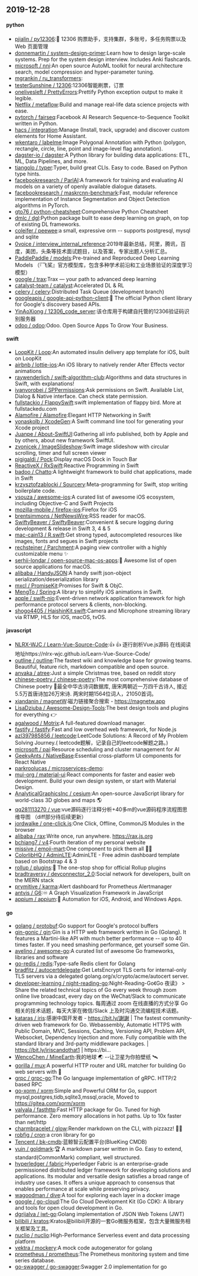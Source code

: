 ## 2019-12-28

#### python
* [pjialin / py12306](https://github.com/pjialin/py12306):🚂
12306 购票助手，支持集群，多账号，多任务购票以及 Web 页面管理
* [donnemartin / system-design-primer](https://github.com/donnemartin/system-design-primer):Learn how to design large-scale systems. Prep for the system design interview. Includes Anki flashcards.
* [microsoft / nni](https://github.com/microsoft/nni):An open source AutoML toolkit for neural architecture search, model compression and hyper-parameter tuning.
* [mgrankin / ru_transformers](https://github.com/mgrankin/ru_transformers):
* [testerSunshine / 12306](https://github.com/testerSunshine/12306):12306智能刷票，订票
* [onelivesleft / PrettyErrors](https://github.com/onelivesleft/PrettyErrors):Prettify Python exception output to make it legible.
* [Netflix / metaflow](https://github.com/Netflix/metaflow):Build and manage real-life data science projects with ease.
* [pytorch / fairseq](https://github.com/pytorch/fairseq):Facebook AI Research Sequence-to-Sequence Toolkit written in Python.
* [hacs / integration](https://github.com/hacs/integration):Manage (Install, track, upgrade) and discover custom elements for Home Assistant.
* [wkentaro / labelme](https://github.com/wkentaro/labelme):Image Polygonal Annotation with Python (polygon, rectangle, circle, line, point and image-level flag annotation).
* [dagster-io / dagster](https://github.com/dagster-io/dagster):A Python library for building data applications: ETL, ML, Data Pipelines, and more.
* [tiangolo / typer](https://github.com/tiangolo/typer):Typer, build great CLIs. Easy to code. Based on Python type hints.
* [facebookresearch / ParlAI](https://github.com/facebookresearch/ParlAI):A framework for training and evaluating AI models on a variety of openly available dialogue datasets.
* [facebookresearch / maskrcnn-benchmark](https://github.com/facebookresearch/maskrcnn-benchmark):Fast, modular reference implementation of Instance Segmentation and Object Detection algorithms in PyTorch.
* [gto76 / python-cheatsheet](https://github.com/gto76/python-cheatsheet):Comprehensive Python Cheatsheet
* [dmlc / dgl](https://github.com/dmlc/dgl):Python package built to ease deep learning on graph, on top of existing DL frameworks.
* [coleifer / peewee](https://github.com/coleifer/peewee):a small, expressive orm -- supports postgresql, mysql and sqlite
* [0voice / interview_internal_reference](https://github.com/0voice/interview_internal_reference):2019年最新总结，阿里，腾讯，百度，美团，头条等技术面试题目，以及答案，专家出题人分析汇总。
* [PaddlePaddle / models](https://github.com/PaddlePaddle/models):Pre-trained and Reproduced Deep Learning Models （『飞桨』官方模型库，包含多种学术前沿和工业场景验证的深度学习模型）
* [google / trax](https://github.com/google/trax):Trax — your path to advanced deep learning
* [catalyst-team / catalyst](https://github.com/catalyst-team/catalyst):Accelerated DL & RL
* [celery / celery](https://github.com/celery/celery):Distributed Task Queue (development branch)
* [googleapis / google-api-python-client](https://github.com/googleapis/google-api-python-client):🐍
The official Python client library for Google's discovery based APIs.
* [YinAoXiong / 12306_code_server](https://github.com/YinAoXiong/12306_code_server):该仓库用于构建自托管的12306验证码识别服务器
* [odoo / odoo](https://github.com/odoo/odoo):Odoo. Open Source Apps To Grow Your Business.

#### swift
* [LoopKit / Loop](https://github.com/LoopKit/Loop):An automated insulin delivery app template for iOS, built on LoopKit
* [airbnb / lottie-ios](https://github.com/airbnb/lottie-ios):An iOS library to natively render After Effects vector animations
* [raywenderlich / swift-algorithm-club](https://github.com/raywenderlich/swift-algorithm-club):Algorithms and data structures in Swift, with explanations!
* [ivanvorobei / SPPermissions](https://github.com/ivanvorobei/SPPermissions):Ask permissions on Swift. Available List, Dialog & Native interface. Can check state permission.
* [fullstackio / FlappySwift](https://github.com/fullstackio/FlappySwift):swift implementation of flappy bird. More at fullstackedu.com
* [Alamofire / Alamofire](https://github.com/Alamofire/Alamofire):Elegant HTTP Networking in Swift
* [yonaskolb / XcodeGen](https://github.com/yonaskolb/XcodeGen):A Swift command line tool for generating your Xcode project
* [Juanpe / About-SwiftUI](https://github.com/Juanpe/About-SwiftUI):Gathering all info published, both by Apple and by others, about new framework SwiftUI.
* [zvonicek / ImageSlideshow](https://github.com/zvonicek/ImageSlideshow):Swift image slideshow with circular scrolling, timer and full screen viewer
* [pigigaldi / Pock](https://github.com/pigigaldi/Pock):Display macOS Dock in Touch Bar
* [ReactiveX / RxSwift](https://github.com/ReactiveX/RxSwift):Reactive Programming in Swift
* [badoo / Chatto](https://github.com/badoo/Chatto):A lightweight framework to build chat applications, made in Swift
* [krzysztofzablocki / Sourcery](https://github.com/krzysztofzablocki/Sourcery):Meta-programming for Swift, stop writing boilerplate code.
* [vsouza / awesome-ios](https://github.com/vsouza/awesome-ios):A curated list of awesome iOS ecosystem, including Objective-C and Swift Projects
* [mozilla-mobile / firefox-ios](https://github.com/mozilla-mobile/firefox-ios):Firefox for iOS
* [brentsimmons / NetNewsWire](https://github.com/brentsimmons/NetNewsWire):RSS reader for macOS.
* [SwiftyBeaver / SwiftyBeaver](https://github.com/SwiftyBeaver/SwiftyBeaver):Convenient & secure logging during development & release in Swift 3, 4 & 5
* [mac-cain13 / R.swift](https://github.com/mac-cain13/R.swift):Get strong typed, autocompleted resources like images, fonts and segues in Swift projects
* [rechsteiner / Parchment](https://github.com/rechsteiner/Parchment):A paging view controller with a highly customizable menu
✨
* [serhii-londar / open-source-mac-os-apps](https://github.com/serhii-londar/open-source-mac-os-apps):🚀
Awesome list of open source applications for macOS.
* [alibaba / HandyJSON](https://github.com/alibaba/HandyJSON):A handy swift json-object serialization/deserialization library
* [mxcl / PromiseKit](https://github.com/mxcl/PromiseKit):Promises for Swift & ObjC.
* [MengTo / Spring](https://github.com/MengTo/Spring):A library to simplify iOS animations in Swift.
* [apple / swift-nio](https://github.com/apple/swift-nio):Event-driven network application framework for high performance protocol servers & clients, non-blocking.
* [shogo4405 / HaishinKit.swift](https://github.com/shogo4405/HaishinKit.swift):Camera and Microphone streaming library via RTMP, HLS for iOS, macOS, tvOS.

#### javascript
* [NLRX-WJC / Learn-Vue-Source-Code](https://github.com/NLRX-WJC/Learn-Vue-Source-Code):👍
👍
逐行剖析Vue.js源码 在线阅读地址https://nlrx-wjc.github.io/Learn-Vue-Source-Code/
* [outline / outline](https://github.com/outline/outline):The fastest wiki and knowledge base for growing teams. Beautiful, feature rich, markdown compatible and open source.
* [anvaka / atree](https://github.com/anvaka/atree):Just a simple Christmas tree, based on reddit story
* [chinese-poetry / chinese-poetry](https://github.com/chinese-poetry/chinese-poetry):The most comprehensive database of Chinese poetry 🧶最全中华古诗词数据库, 唐宋两朝近一万四千古诗人, 接近5.5万首唐诗加26万宋诗. 两宋时期1564位词人，21050首词。
* [xiandanin / magnetW](https://github.com/xiandanin/magnetW):磁力链接聚合搜索 - https://magnetw.app
* [LisaDziuba / Awesome-Design-Tools](https://github.com/LisaDziuba/Awesome-Design-Tools):The best design tools and plugins for everything
👉
* [agalwood / Motrix](https://github.com/agalwood/Motrix):A full-featured download manager.
* [fastify / fastify](https://github.com/fastify/fastify):Fast and low overhead web framework, for Node.js
* [azl397985856 / leetcode](https://github.com/azl397985856/leetcode):LeetCode Solutions: A Record of My Problem Solving Journey.( leetcode题解，记录自己的leetcode解题之路。)
* [microsoft / pai](https://github.com/microsoft/pai):Resource scheduling and cluster management for AI
* [GeekyAnts / NativeBase](https://github.com/GeekyAnts/NativeBase):Essential cross-platform UI components for React Native
* [parkroolucas / microservices-demo](https://github.com/parkroolucas/microservices-demo):
* [mui-org / material-ui](https://github.com/mui-org/material-ui):React components for faster and easier web development. Build your own design system, or start with Material Design.
* [AnalyticalGraphicsInc / cesium](https://github.com/AnalyticalGraphicsInc/cesium):An open-source JavaScript library for world-class 3D globes and maps
🌎
* [qq281113270 / vue](https://github.com/qq281113270/vue):vue源码逐行注释分析+40多m的vue源码程序流程图思维导图 （diff部分待后续更新）
* [jordwalke / one-click.js](https://github.com/jordwalke/one-click.js):One Click, Offline, CommonJS Modules in the browser
* [alibaba / rax](https://github.com/alibaba/rax):Write once, run anywhere. https://rax.js.org
* [bchiang7 / v4](https://github.com/bchiang7/v4):Fourth iteration of my personal website
* [missive / emoji-mart](https://github.com/missive/emoji-mart):One component to pick them all 👊🏼
* [ColorlibHQ / AdminLTE](https://github.com/ColorlibHQ/AdminLTE):AdminLTE - Free admin dashboard template based on Bootstrap 4 & 3
* [rollup / plugins](https://github.com/rollup/plugins):🍣
The one-stop shop for official Rollup plugins
* [bradtraversy / devconnector_2.0](https://github.com/bradtraversy/devconnector_2.0):Social network for developers, built on the MERN stack
* [prymitive / karma](https://github.com/prymitive/karma):Alert dashboard for Prometheus Alertmanager
* [antvis / G6](https://github.com/antvis/G6):♾ A Graph Visualization Framework in JavaScript
* [appium / appium](https://github.com/appium/appium):📱
Automation for iOS, Android, and Windows Apps.

#### go
* [golang / protobuf](https://github.com/golang/protobuf):Go support for Google's protocol buffers
* [gin-gonic / gin](https://github.com/gin-gonic/gin):Gin is a HTTP web framework written in Go (Golang). It features a Martini-like API with much better performance -- up to 40 times faster. If you need smashing performance, get yourself some Gin.
* [avelino / awesome-go](https://github.com/avelino/awesome-go):A curated list of awesome Go frameworks, libraries and software
* [go-redis / redis](https://github.com/go-redis/redis):Type-safe Redis client for Golang
* [bradfitz / autocertdelegate](https://github.com/bradfitz/autocertdelegate):Get LetsEncrypt TLS certs for internal-only TLS servers via a delegated golang.org/x/crypto/acme/autocert server.
* [developer-learning / night-reading-go](https://github.com/developer-learning/night-reading-go):Night-Reading-Go《Go 夜读》 > Share the related technical topics of Go every week through zoom online live broadcast, every day on the WeChat/Slack to communicate programming technology topics. 每周通过 zoom 在线直播的方式分享 Go 相关的技术话题，每天大家在微信/Slack 上及时沟通交流编程技术话题。
* [kataras / iris](https://github.com/kataras/iris):感谢中国开发者 - https://bit.ly/謝謝 | The fastest community-driven web framework for Go. Webassembly, Automatic HTTPS with Public Domain, MVC, Sessions, Caching, Versioning API, Problem API, Websocket, Dependency Injection and more. Fully compatible with the standard library and 3rd-party middleware packages. | https://bit.ly/iriscandothat1 | https://bi…
* [WencoChen / MineEarth](https://github.com/WencoChen/MineEarth):我的地球
🌏
--让卫星为你拍壁纸
🛰
* [gorilla / mux](https://github.com/gorilla/mux):A powerful HTTP router and URL matcher for building Go web servers with
🦍
* [grpc / grpc-go](https://github.com/grpc/grpc-go):The Go language implementation of gRPC. HTTP/2 based RPC
* [go-xorm / xorm](https://github.com/go-xorm/xorm):Simple and Powerful ORM for Go, support mysql,postgres,tidb,sqlite3,mssql,oracle, Moved to https://gitea.com/xorm/xorm
* [valyala / fasthttp](https://github.com/valyala/fasthttp):Fast HTTP package for Go. Tuned for high performance. Zero memory allocations in hot paths. Up to 10x faster than net/http
* [charmbracelet / glow](https://github.com/charmbracelet/glow):Render markdown on the CLI, with pizzazz! 💅🏻
* [robfig / cron](https://github.com/robfig/cron):a cron library for go
* [Tencent / bk-cmdb](https://github.com/Tencent/bk-cmdb):蓝鲸智云配置平台(BlueKing CMDB)
* [yuin / goldmark](https://github.com/yuin/goldmark):🏆
A markdown parser written in Go. Easy to extend, standard(CommonMark) compliant, well structured.
* [hyperledger / fabric](https://github.com/hyperledger/fabric):Hyperledger Fabric is an enterprise-grade permissioned distributed ledger framework for developing solutions and applications. Its modular and versatile design satisfies a broad range of industry use cases. It offers a unique approach to consensus that enables performance at scale while preserving privacy.
* [wagoodman / dive](https://github.com/wagoodman/dive):A tool for exploring each layer in a docker image
* [google / go-cloud](https://github.com/google/go-cloud):The Go Cloud Development Kit (Go CDK): A library and tools for open cloud development in Go.
* [dgrijalva / jwt-go](https://github.com/dgrijalva/jwt-go):Golang implementation of JSON Web Tokens (JWT)
* [bilibili / kratos](https://github.com/bilibili/kratos):Kratos是bilibili开源的一套Go微服务框架，包含大量微服务相关框架及工具。
* [nuclio / nuclio](https://github.com/nuclio/nuclio):High-Performance Serverless event and data processing platform
* [vektra / mockery](https://github.com/vektra/mockery):A mock code autogenerator for golang
* [prometheus / prometheus](https://github.com/prometheus/prometheus):The Prometheus monitoring system and time series database.
* [go-swagger / go-swagger](https://github.com/go-swagger/go-swagger):Swagger 2.0 implementation for go
